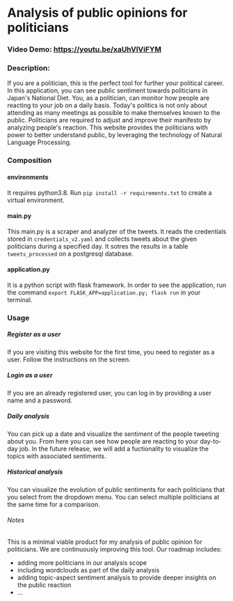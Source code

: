 # Analysis of public opinions for politicians
### Video Demo:  <https://youtu.be/xaUhVlViFYM>
### Description:

If you are a politician, this is the perfect tool for further your political career. In this application, you can see public sentiment towards politicians in Japan's National Diet. You, as a politician, can monitor how people are reacting to your job on a daily basis. Today's politics is not only about attending as many meetings as possible to make themselves known to the public. Politicians are required to adjust and improve their manifesto by analyzing people's reaction. This website provides the politicians with power to better understand public, by leveraging the technology of Natural Language Processing.

### Composition

#### environments
It requires python3.8. Run `pip install -r requirements.txt` to create a virtual environment.

#### main.py
This main.py is a scraper and analyzer of the tweets. It reads the credentials stored in `credentials_v2.yaml` and collects tweets about the given politicians during a specified day. It sotres the results in a table `tweets_processed` on a postgresql database.

#### application.py
It is a python script with flask framework. In order to see the application, run the command `export FLASK_APP=application.py; flask run` in your terminal. 

### Usage
##### Register as a user
If you are visiting this website for the first time, you need to register as a user. Follow the instructions on the screen.

##### Login as a user
If you are an already registered user, you can log in by providing a user name and a password.

##### Daily analysis
You can pick up a date and visualize the sentiment of the people tweeting about you. From here you can see how people are reacting to your day-to-day job. In the future release, we will add a fuctionality to visualize the topics with associated sentiments.

##### Historical analysis
You can visualize the evolution of public sentiments for each politicians that you select from the dropdown menu. You can select multiple politicians at the same time for a comparison.

###### Notes
This is a minimal viable product for my analysis of public opinion for politicians. We are continuously improving this tool. Our roadmap includes:
- adding more politicians in our analysis scope
- including wordclouds as part of the daily analysis
- adding topic-aspect sentiment analysis to provide deeper insights on the public reaction
- ...